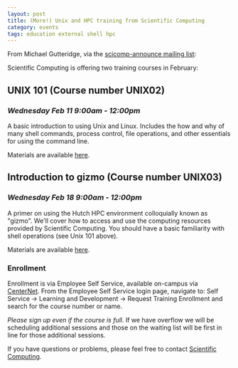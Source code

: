 ```yaml
---
layout: post
title: (More!) Unix and HPC training from Scientific Computing
category: events
tags: education external shell hpc
---
```


From Michael Gutteridge, via the [scicomp-announce mailing list](https://lists.fhcrc.org/mailman/listinfo/scicomp-announce):


Scientific Computing is offering two training courses in February:

## UNIX 101 (Course number UNIX02)
### *Wednesday Feb 11 9:00am - 12:00pm*

A basic introduction to using Unix and Linux.
Includes the how and why of many shell commands, process control, file operations, and other essentials for using the command line.

Materials are available [here](https://teams.fhcrc.org/sites/citwiki/SciComp/Training%20Materials/Unix%20101/unix-101.html).


## Introduction to gizmo (Course number UNIX03)
### *Wednesday Feb 18 9:00am - 12:00pm*

A primer on using the Hutch HPC environment colloquially known as "gizmo".
We'll cover how to access and use the computing resources provided by Scientific Computing.
You should have a basic familiarity with shell operations (see Unix 101 above).

Materials are available [here](https://teams.fhcrc.org/sites/citwiki/SciComp/Training%20Materials/Introduction%20to%20Gizmo/gizmo-101.html#slide1).


### Enrollment

Enrollment is via Employee Self Service, available on-campus via [CenterNet](https://centernet.fhcrc.org).
From the Employee Self Service login page, navigate to:
Self Service &rarr; Learning and Development &rarr; Request Training Enrollment and search for the course number or name.

*Please sign up even if the course is full.*
If we have overflow we will be scheduling additional sessions and those on the waiting list will be first in line for those additional sessions.

If you have questions or problems, please feel free to contact [Scientific Computing](mailto:scicomp@fredhutch.org).
